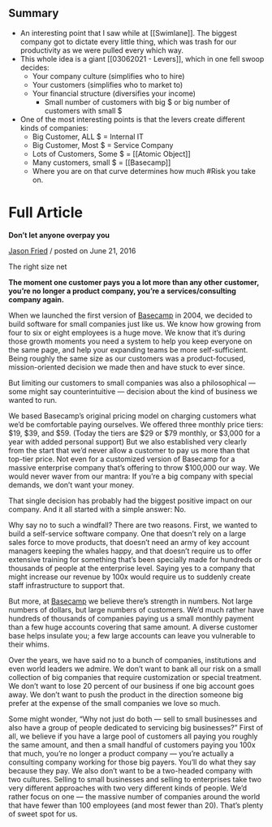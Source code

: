 ## Summary
- An interesting point that I saw while at [[Swimlane]]. The biggest company got to dictate every little thing, which was trash for our productivity as we were pulled every which way. 
- This whole idea is a giant [[03062021 - Levers]], which in one fell swoop decides:
	- Your company culture (simplifies who to hire)
	- Your customers (simplifies who to market to)
	- Your financial structure (diversifies your income)
		- Small number of customers with big $ or big number of customers with small $
- One of the most interesting points is that the levers create different kinds of companies: 
	- Big Customer, ALL $ = Internal IT
	- Big Customer, Most $ = Service Company
	- Lots of Customers, Some $ = [[Atomic Object]]
	- Many customers, small $ = [[Basecamp]]
	- Where you are on that curve determines how much #Risk you take on. 

# Full Article

      

**Don’t let anyone overpay you**

[Jason Fried](https://m.signalvnoise.com/author/jason-fried/) / posted on June 21, 2016 

The right size net

**The moment one customer pays you a lot more than any other customer, you’re no longer a product company, you’re a services/consulting company again.**

When we launched the first version of [Basecamp](http://basecamp.com/) in 2004, we decided to build software for small companies just like us. We know how growing from four to six or eight employees is a huge move. We know that it’s during those growth moments you need a system to help you keep everyone on the same page, and help your expanding teams be more self-sufficient. Being roughly the same size as our customers was a product-focused, mission-oriented decision we made then and have stuck to ever since.

But limiting our customers to small companies was also a philosophical — some might say counterintuitive — decision about the kind of business we wanted to run.

We based Basecamp’s original pricing model on charging customers what we’d be comfortable paying ourselves. We offered three monthly price tiers: $19, $39, and $59. (Today the tiers are $29 or $79 monthly, or $3,000 for a year with added personal support) But we also established very clearly from the start that we’d never allow a customer to pay us more than that top-tier price. Not even for a customized version of Basecamp for a massive enterprise company that’s offering to throw $100,000 our way. We would never waver from our mantra: If you’re a big company with special demands, we don’t want your money.

That single decision has probably had the biggest positive impact on our company. And it all started with a simple answer: No.

Why say no to such a windfall? There are two reasons. First, we wanted to build a self-service software company. One that doesn’t rely on a large sales force to move products, that doesn’t need an army of key account managers keeping the whales happy, and that doesn’t require us to offer extensive training for something that’s been specially made for hundreds or thousands of people at the enterprise level. Saying yes to a company that might increase our revenue by 100x would require us to suddenly create staff infrastructure to support that.

But more, at [Basecamp](http://basecamp.com/) we believe there’s strength in numbers. Not large numbers of dollars, but large numbers of customers. We’d much rather have hundreds of thousands of companies paying us a small monthly payment than a few huge accounts covering that same amount. A diverse customer base helps insulate you; a few large accounts can leave you vulnerable to their whims.

Over the years, we have said no to a bunch of companies, institutions and even world leaders we admire. We don’t want to bank all our risk on a small collection of big companies that require customization or special treatment. We don’t want to lose 20 percent of our business if one big account goes away. We don’t want to push the product in the direction someone big prefer at the expense of the small companies we love so much.

Some might wonder, “Why not just do both — sell to small businesses and also have a group of people dedicated to servicing big businesses?” First of all, we believe if you have a large pool of customers all paying you roughly the same amount, and then a small handful of customers paying you 100x that much, you’re no longer a product company — you’re actually a consulting company working for those big payers. You’ll do what they say because they pay. We also don’t want to be a two-headed company with two cultures. Selling to small businesses and selling to enterprises take two very different approaches with two very different kinds of people. We’d rather focus on one — the massive number of companies around the world that have fewer than 100 employees (and most fewer than 20). That’s plenty of sweet spot for us.